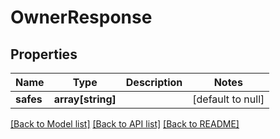 # OwnerResponse

## Properties
Name | Type | Description | Notes
------------ | ------------- | ------------- | -------------
**safes** | **array[string]** |  | [default to null]

[[Back to Model list]](../README.md#documentation-for-models) [[Back to API list]](../README.md#documentation-for-api-endpoints) [[Back to README]](../README.md)


